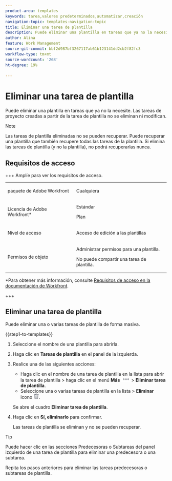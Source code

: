 ```yaml
---
product-area: templates
keywords: tarea,valores predeterminados,automatizar,creación
navigation-topic: templates-navigation-topic
title: Eliminar una tarea de plantilla
description: Puede eliminar una plantilla en tareas que ya no la necesite. Las tareas de plantilla eliminadas no se pueden recuperar. Las tareas de proyecto creadas a partir de la tarea de plantilla no se eliminan ni modifican.
author: Alina
feature: Work Management
source-git-commit: bbf2d987bf3267117ab61b123141dd2cb2f82fc3
workflow-type: tm+mt
source-wordcount: '268'
ht-degree: 19%

---
```


# Eliminar una tarea de plantilla

Puede eliminar una plantilla en tareas que ya no la necesite. Las tareas de proyecto creadas a partir de la tarea de plantilla no se eliminan ni modifican.

>[!NOTE]
>
>Las tareas de plantilla eliminadas no se pueden recuperar. Puede recuperar una plantilla que también recupere todas las tareas de la plantilla. Si elimina las tareas de plantilla (y no la plantilla), no podrá recuperarlas nunca.


## Requisitos de acceso

+++ Amplíe para ver los requisitos de acceso. 

<table style="table-layout:auto"> 
 <col> 
 <col> 
 <tbody> 
  <tr> 
   <td role="rowheader"><p>paquete de Adobe Workfront</p></td> 
   <td> <p>Cualquiera</p> </td> 
  </tr> 
  <tr> 
   <td role="rowheader"><p>Licencia de Adobe Workfront*</p></td> 
   <td> <p>Estándar </p>
   <p>Plan </p> </td> 
  </tr> 
  <tr> 
   <td role="rowheader"><p>Nivel de acceso</p></td> 
   <td> <p>Acceso de edición a las plantillas</p>  </td> 
  </tr> 
  <tr> 
   <td role="rowheader"><p>Permisos de objeto</p> </td> 
   <td> <p>Administrar permisos para una plantilla.</p> <p>No puede compartir una tarea de plantilla.</p> </td> 
  </tr> 
 </tbody> 
</table>

*Para obtener más información, consulte [Requisitos de acceso en la documentación de Workfront](/help/quicksilver/administration-and-setup/add-users/access-levels-and-object-permissions/access-level-requirements-in-documentation.md).

+++

## Eliminar una tarea de plantilla

Puede eliminar una o varias tareas de plantilla de forma masiva.

{{step1-to-templates}}

1. Seleccione el nombre de una plantilla para abrirla.
1. Haga clic en **Tareas de plantilla** en el panel de la izquierda.
1. Realice una de las siguientes acciones:
   * Haga clic en el nombre de una tarea de plantilla en la lista para abrir la tarea de plantilla > haga clic en el menú **Más** ![Menú más](assets/more-icon.png) > **Eliminar tarea de plantilla**.
   * Seleccione una o varias tareas de plantilla en la lista > **Eliminar** icono ![Eliminar icono](assets/delete.png).

   Se abre el cuadro **Eliminar tarea de plantilla**.
1. Haga clic en **Sí, eliminarlo** para confirmar.

   Las tareas de plantilla se eliminan y no se pueden recuperar.

>[!TIP]
>
>Puede hacer clic en las secciones Predecesoras o Subtareas del panel izquierdo de una tarea de plantilla para eliminar una predecesora o una subtarea.
>
>Repita los pasos anteriores para eliminar las tareas predecesoras o subtareas de plantilla.




